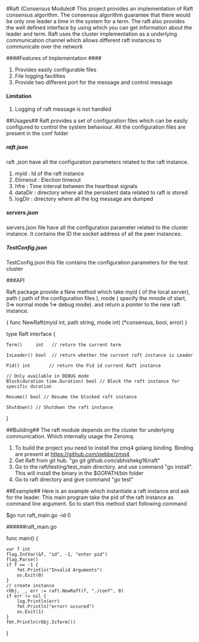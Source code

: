 #Raft (Consensus Module)#
This project provides an implementation of Raft consensus algorithm. The consensus algorithm guarantee that there would be only one leader a time in the system for a term. The raft also provides the well defined interface by using which you can get information about the  leader and term. 
	Raft uses the cluster implementation as a underlying communication channel which allows different raft instances to communicate over the network

####Features of Implementation ####
1. Provides easily configurable files 
2. File logging facilities
3. Provide two different port for the message and control message 

#### Limitation ####
1. Logging of raft message is not handled


##Usages##
Raft provides a set of configuration files which can be easily configured to control the system behaviour. All the configuration files are present in the conf folder

##### raft.json 
raft .json have all the configuration parameters related to the raft instance.

1. myid : Id of the raft instance 
2. Etimeout : Election timeout
2. hfre : Time interval between the heartbeat signals
3. dataDir : directory where all the persistent data related to raft is stored
4. logDir : directory where all the log message are dumped

##### servers.json
servers.json file have all the configuration parameter related to the cluster instance. It contains the ID the socket address of all the peer instances.

##### TestConfig.json 
TestConfig.json this file contains the configuration parameters for the test cluster

###API

Raft package provide a New method which take myid ( of the local server),  path ( path of the configuration files ),  mode ( specify the mnode of start, 0=> normal mode 1=> debug mode). and return a pointer to the new raft instance.

{
	func NewRaft(myid int, path string, mode int) (*consensus, bool, error) 
}


type Raft interface {

    Term()     int   // return the current term 

    IsLeader() bool  // return whether the current raft instance is Leader 

    Pid() int		// return the Pid id current Raft instance
    
    // Only available in DEBUG mode
    Block(duration time.Duration) bool // Block the raft instance for specific duration

    Resume() bool // Resume the blocked raft instance

    Shutdown() // Shutdown the raft instance 

}
 


##Building##
The raft module depends on the cluster for underlying communication. Which internally  usage the Zeromq. 

1. To build the project you need to install the zmq4 golang binding. Binding are present at https://github.com/pebbe/zmq4
2. Get Raft from git hub. "go git github.com/abhishekg16/raft"
3. Go to the raft/testing/test\_main directory. and use command "go install".
   This will install the binary in the $GOPATH/bin folder
4. Go to raft directory and give command "go test"


##Example##
Here is an example which instantiate a raft instance and ask for the leader. This main program take the pid of the raft instance as command line argument. So to start this method start following command

$go run raft\_main.go -id 0

######raft\_main.go

func main() {

	var f int
	flag.IntVar(&f, "id", -1, "enter pid")
	flag.Parse()
	if f == -1 {
		fmt.Println("Invalid Arguments")
		os.Exit(0)
	}
	// create instance
	rObj, _, err := raft.NewRaft(f, "./conf", 0)
	if err != nil {
		log.Println(err)
		fmt.Println("errorr occured")
		os.Exit(1)
	}
	fmt.Println(rObj.IsTerm()) 

}


 	





	



 




